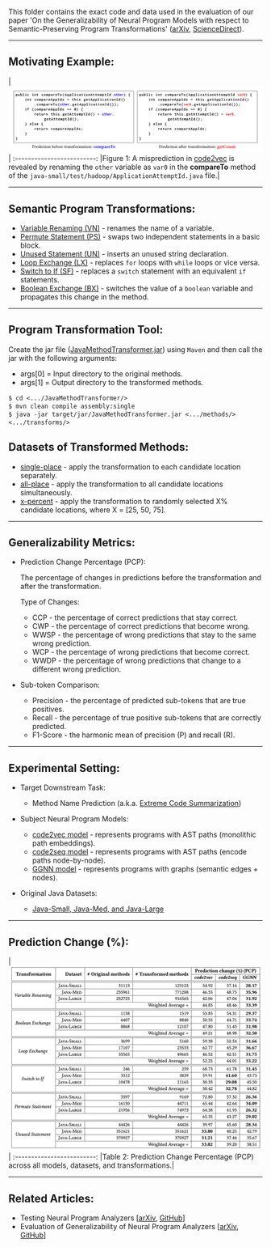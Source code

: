 This folder contains the exact code and data used in the evaluation of our paper 'On the Generalizability of Neural Program Models with respect to Semantic-Preserving Program Transformations' ([arXiv](https://arxiv.org/abs/2008.01566), [ScienceDirect](https://doi.org/10.1016/j.infsof.2021.106552)).

---

## Motivating Example:

|<img src="./images/motivating_example.png" alt="Motivating Example"/>|
:-------------------------:
|Figure 1: A misprediction in [code2vec](https://github.com/tech-srl/code2vec) is revealed by renaming the `other` variable as `var0` in the **compareTo** method of the `java-small/test/hadoop/ApplicationAttemptId.java` file.|

---

## Semantic Program Transformations:

  * [Variable Renaming (VN)](https://github.com/mdrafiqulrabin/tnpa-framework#1-variable-renaming) - renames the name of a variable.
  * [Permute Statement (PS)](https://github.com/mdrafiqulrabin/tnpa-framework#5-permute-statement) - swaps two independent statements in a basic block.
  * [Unused Statement (UN)](https://github.com/mdrafiqulrabin/tnpa-framework#7-dead-code-insertion) - inserts an unused string declaration.
  * [Loop Exchange (LX)](https://github.com/mdrafiqulrabin/tnpa-framework#3-loop-exchange) - replaces `for` loops with `while` loops or vice versa.
  * [Switch to If (SF)](https://github.com/mdrafiqulrabin/tnpa-framework#4-switch-to-if) - replaces a `switch` statement with an equivalent `if` statements.
  * [Boolean Exchange (BX)](https://github.com/mdrafiqulrabin/tnpa-framework#2-boolean-exchange) - switches the value of a `boolean` variable and propagates this change in the method.

---

## Program Transformation Tool:

Create the jar file ([JavaMethodTransformer.jar](https://github.com/mdrafiqulrabin/tnpa-generalizability/tree/master/NPM-IST21/JavaMethodTransformer)) using `Maven` and then call the jar with the following arguments:

  * args[0] = Input directory to the original methods.
  * args[1] = Output directory to the transformed methods.

  ```
  $ cd <.../JavaMethodTransformer/>
  $ mvn clean compile assembly:single
  $ java -jar target/jar/JavaMethodTransformer.jar <.../methods/> <.../transforms/>
  ```

## Datasets of Transformed Methods:

  * [single-place](https://uh.edu/serg/data/artifacts/tnpa-generalizability/transformed_methods/single-place.zip) - apply the transformation to each candidate location separately.
  * [all-place](https://uh.edu/serg/data/artifacts/tnpa-generalizability/transformed_methods/all-place.zip) - apply the transformation to all candidate locations simultaneously.
  * [x-percent](https://uh.edu/serg/data/artifacts/tnpa-generalizability/transformed_methods/x-percent.zip) - apply the transformation to randomly selected X\% candidate locations, where X = [25, 50, 75].

---

## Generalizability Metrics:

  * Prediction Change Percentage (PCP):
  
    The percentage of changes in predictions before the transformation and after the transformation.
    
    Type of Changes:
    * CCP  - the percentage of correct predictions that stay correct.
    * CWP  - the percentage of correct predictions that become wrong.
    * WWSP - the percentage of wrong predictions that stay to the same wrong prediction.
    * WCP  - the percentage of wrong predictions that become correct.
    * WWDP - the percentage of wrong predictions that change to a different wrong prediction.

  * Sub-token Comparison:
    * Precision - the percentage of predicted sub-tokens that are true positives.
    * Recall    - the percentage of true positive sub-tokens that are correctly predicted.
    * F1-Score  - the harmonic mean of precision (P) and recall (R).

---

## Experimental Setting:

  * Target Downstream Task:
    * Method Name Prediction (a.k.a. [Extreme Code Summarization](https://arxiv.org/abs/1602.03001)) 

  * Subject Neural Program Models:
    * [code2vec model](https://github.com/tech-srl/code2vec/) - represents programs with AST paths (monolithic path embeddings).
    * [code2seq model](https://github.com/tech-srl/code2seq/) - represents programs with AST paths (encode paths node-by-node).
    * [GGNN model](https://github.com/bdqnghi/ggnn.method_name_prediction/) - represents programs with graphs (semantic edges + nodes).

  * Original Java Datasets:
    * [Java-Small, Java-Med, and Java-Large](https://github.com/tech-srl/code2seq/#java)

---

## Prediction Change (%):

|<img src="./images/result_pcp.png" alt="Prediction Change Percentage"/>|
:-------------------------:
|Table 2: Prediction Change Percentage (PCP) across all models, datasets, and transformations.|

---

## Related Articles:

- Testing Neural Program Analyzers [[arXiv](https://arxiv.org/abs/1908.10711), [GitHub](https://github.com/mdrafiqulrabin/tnpa-framework)]
- Evaluation of Generalizability of Neural Program Analyzers [[arXiv](https://arxiv.org/abs/2004.07313), [GitHub](https://github.com/mdrafiqulrabin/tnpa-evaluation)]
